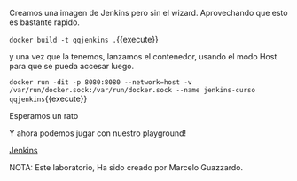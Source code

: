 
Creamos una imagen de Jenkins pero sin el wizard. Aprovechando que esto es bastante rapido.


`docker build -t qqjenkins .`{{execute}}

y una vez que la tenemos, lanzamos el contenedor, usando el modo Host para que se pueda accesar luego.

`docker run -dit -p 8080:8080 --network=host -v /var/run/docker.sock:/var/run/docker.sock --name jenkins-curso qqjenkins`{{execute}}

Esperamos un rato

Y ahora podemos jugar con nuestro playground! 



[Jenkins]({{TRAFFIC_HOST1_8080}})

NOTA: Este laboratorio, Ha sido creado por Marcelo Guazzardo.
